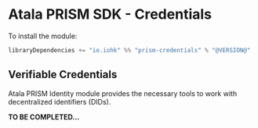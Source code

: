 # Atala PRISM SDK - Credentials

To install the module:
```scala
libraryDependencies += "io.iohk" %% "prism-credentials" % "@VERSION@"
```

## Verifiable Credentials

Atala PRISM Identity module provides the necessary tools to work with decentralized identifiers (DIDs).

**TO BE COMPLETED...**
